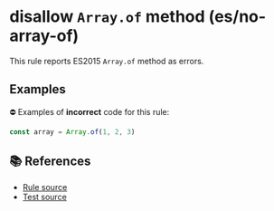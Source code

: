 # disallow `Array.of` method (es/no-array-of)

This rule reports ES2015 `Array.of` method as errors.

## Examples

⛔ Examples of **incorrect** code for this rule:

```js
const array = Array.of(1, 2, 3)
```

## 📚 References

- [Rule source](../../lib/rules/no-array-of.js)
- [Test source](../../tests/lib/rules/no-array-of.js)
